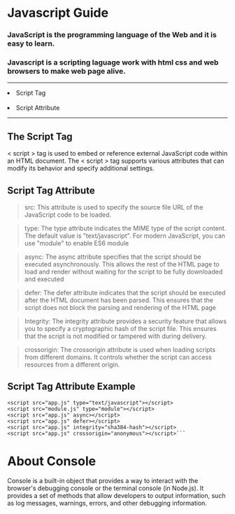 # Javascript Guide
### JavaScript is the programming language of the Web and it is easy to learn.<br/>
### Javascript is a scripting laguage work with html css and web browsers to make web page alive.
<hr/>
<li>Script Tag </li><br/>
<li>Script Attribute</li>
<hr/>

## The Script Tag

< script > tag is used to embed or reference external JavaScript code within an HTML document. The < script > tag supports various attributes that can modify its behavior and specify additional settings.

## Script Tag Attribute

> src: This attribute is used to specify the source file URL of the JavaScript code to be loaded.

> type: The type attribute indicates the MIME type of the script content. The default value is "text/javascript". For modern JavaScript, you can use "module" to enable ES6 module

> async: The async attribute specifies that the script should be executed asynchronously. This allows the rest of the HTML page to load and render without waiting for the script to be fully downloaded and executed

> defer: The defer attribute indicates that the script should be executed after the HTML document has been parsed. This ensures that the script does not block the parsing and rendering of the HTML page

> Integrity: The integrity attribute provides a security feature that allows you to specify a cryptographic hash of the script file. This ensures that the script is not modified or tampered with during delivery.

> crossorigin: The crossorigin attribute is used when loading scripts from different domains. It controls whether the script can access resources from a different origin.

## Script Tag Attribute Example

```<script src="app.js"></script>
<script src="app.js" type="text/javascript"></script>
<script src="module.js" type="module"></script>
<script src="app.js" async></script>
<script src="app.js" defer></script>
<script src="app.js" integrity="sha384-hash"></script>
<script src="app.js" crossorigin="anonymous"></script>```
```

# About Console
Console is a built-in object that provides a way to interact with the browser's debugging console or the terminal console (in Node.js). It provides a set of methods that allow developers to output information, such as log messages, warnings, errors, and other debugging information.
